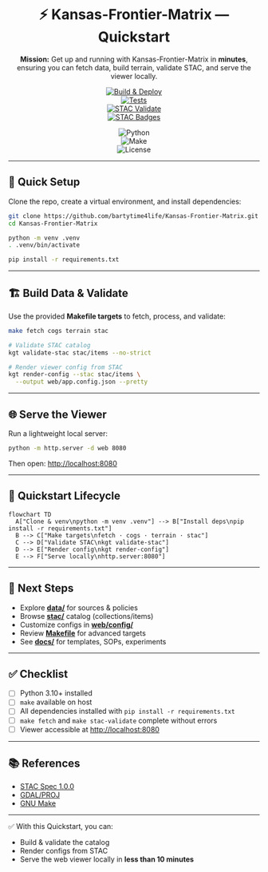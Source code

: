 <div align="center">

# ⚡ Kansas-Frontier-Matrix — Quickstart

**Mission:** Get up and running with Kansas-Frontier-Matrix in **minutes**,  
ensuring you can fetch data, build terrain, validate STAC, and serve the viewer locally.  

[![Build & Deploy](https://github.com/bartytime4life/Kansas-Frontier-Matrix/actions/workflows/site.yml/badge.svg)](.github/workflows/site.yml)  
[![Tests](https://github.com/bartytime4life/Kansas-Frontier-Matrix/actions/workflows/tests.yml/badge.svg)](.github/workflows/tests.yml)  
[![STAC Validate](https://github.com/bartytime4life/Kansas-Frontier-Matrix/actions/workflows/stac-validate.yml/badge.svg)](.github/workflows/stac-validate.yml)  
[![STAC Badges](https://github.com/bartytime4life/Kansas-Frontier-Matrix/actions/workflows/stac-badges.yml/badge.svg)](.github/workflows/stac-badges.yml)  

![Python](https://img.shields.io/badge/python-3.10+-blue?logo=python)  
![Make](https://img.shields.io/badge/make-GNU%20Make-green?logo=gnu)  
![License](https://img.shields.io/github/license/bartytime4life/Kansas-Frontier-Matrix)  

</div>

---

## 🚀 Quick Setup

Clone the repo, create a virtual environment, and install dependencies:

```bash
git clone https://github.com/bartytime4life/Kansas-Frontier-Matrix.git
cd Kansas-Frontier-Matrix

python -m venv .venv
. .venv/bin/activate

pip install -r requirements.txt
````

---

## 🏗 Build Data & Validate

Use the provided **Makefile targets** to fetch, process, and validate:

```bash
make fetch cogs terrain stac

# Validate STAC catalog
kgt validate-stac stac/items --no-strict

# Render viewer config from STAC
kgt render-config --stac stac/items \
  --output web/app.config.json --pretty
```

---

## 🌐 Serve the Viewer

Run a lightweight local server:

```bash
python -m http.server -d web 8080
```

Then open: [http://localhost:8080](http://localhost:8080)

---

## 🔄 Quickstart Lifecycle

```mermaid
flowchart TD
  A["Clone & venv\npython -m venv .venv"] --> B["Install deps\npip install -r requirements.txt"]
  B --> C["Make targets\nfetch · cogs · terrain · stac"]
  C --> D["Validate STAC\nkgt validate-stac"]
  D --> E["Render config\nkgt render-config"]
  E --> F["Serve locally\nhttp.server:8080"]
```

<!-- END OF MERMAID -->

---

## 🧮 Next Steps

* Explore **[data/](../data/README.md)** for sources & policies
* Browse **[stac/](../stac/)** catalog (collections/items)
* Customize configs in **[web/config/](../web/config/)**
* Review **[Makefile](../Makefile)** for advanced targets
* See **[docs/](../docs/)** for templates, SOPs, experiments

---

## ✅ Checklist

* [ ] Python 3.10+ installed
* [ ] `make` available on host
* [ ] All dependencies installed with `pip install -r requirements.txt`
* [ ] `make fetch` and `make stac-validate` complete without errors
* [ ] Viewer accessible at [http://localhost:8080](http://localhost:8080)

---

## 📚 References

* [STAC Spec 1.0.0](https://stacspec.org/)
* [GDAL/PROJ](https://gdal.org/)
* [GNU Make](https://www.gnu.org/software/make/)

---

✅ With this Quickstart, you can:

* Build & validate the catalog
* Render configs from STAC
* Serve the web viewer locally in **less than 10 minutes**
